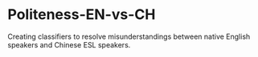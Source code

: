 # Politeness-EN-vs-CH
Creating classifiers to resolve misunderstandings between native English speakers and Chinese ESL speakers.
